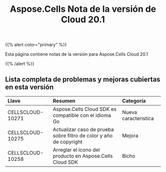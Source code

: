 ﻿---
title: Aspose.Cells Nota de la versión de Cloud 20.1
second_title: Aspose.Cells Cloud Documen
type: docs
url: /es/aspose-cells-cloud-20-1-release-notes/
description: Aspose.Cells La nube admite Excel para crear, convertir, fusionar, dividir, proteger, operación de objetos internos, etc.
weight: 80
---
{{% alert color="primary" %}} 

Esta página contiene notas de la versión para Aspose.Cells Cloud 20.1

{{% /alert %}} 
## **Lista completa de problemas y mejoras cubiertas en esta versión**

|**Llave**|**Resumen**|**Categoría**|
|:- |:- |:- |
|CELLSCLOUD-10271|Aspose.Cells Cloud SDK es compatible con el idioma Go|Nueva caracteristica|
|CELLSCLOUD-10275|Actualizar caso de prueba sobre filtro de color y año de copyright|Mejora|
|CELLSCLOUD-10258|Arreglar el icono del producto en Aspose.Cells Cloud SDK|Bicho|

